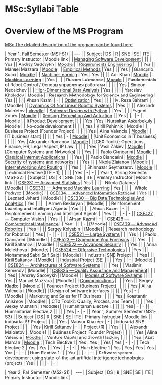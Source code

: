 






MSc:Syllabi Table
=================






Overview of the MS Program
==========================


[MSc The detailed description of the program can be found here.](https://eduwiki.innopolis.university/index.php/MSc:Syllabi_Index)





| Year 1, Fall Semester (MS1-S1)
 |
| --- |
| Subject
 | DS
 | R
 | SNE
 | SE
 | ITE
 | Primary Instructor
 | Moodle link
 |
| [Managing Software Development](https://eduwiki.innopolis.university/index.php/MSc:_Managing_Software_Development) |  |  |  | Yes
 |  | Andrey Sadovykh
 | [Moodle](https://moodle.innopolis.university/course/view.php?id=1144) |
| [Requirements Engineering](https://eduwiki.innopolis.university/index.php/MSc:_Requirements_Engineering) |  |  |  | Yes
 |  | Manuel Mazzara
 | [Moodle](https://moodle.innopolis.university/course/view.php?id=1146) |
| [Empirical Methods](https://eduwiki.innopolis.university/index.php/MSc:_Empirical_Methods) | Yes
 |  |  | Yes
 |  | Giancarlo Succi
 | [Moodle](https://moodle.innopolis.university/course/view.php?id=1147) |
| [Machine Learning](https://eduwiki.innopolis.university/index.php/MSc:_Machine_Learning) | Yes
 | Yes
 |  |  |  | Adil Khan
 | [Moodle](https://moodle.innopolis.university/course/view.php?id=1149) |
| [Machine Learning](https://eduwiki.innopolis.university/index.php/MSc:_Machine_Learning) |  | Yes
 |  |  |  | Rustam Lukmanov
 | [Moodle](https://moodle.innopolis.university/course/view.php?id=1149) |
| Fundamentals of Robot Control / Основы управления роботами
 |  |  |  |  | Yes
 | Simeon Nedelchev
 |  |
| [High-Dimensional Data Analysis](https://eduwiki.innopolis.university/index.php/MSc:_High-Dimensional_Data_Analysis) | Yes
 |  |  |  |  | Yaroslav Kholodov
 | [Moodle](https://moodle.innopolis.university/course/view.php?id=1148) |
| Research Methodology for Science and Engineering
 | Yes
 |  |  |  |  | Ahsan Kazmi
 | -
 |
| [Optimization](https://eduwiki.innopolis.university/index.php/MSc:_Optimization) | Yes
 |  |  |  |  | M. Reza Bahrami
 | [Moodle]
 |
| [Dynamics Of NonLinear Robotic Systems](https://eduwiki.innopolis.university/index.php/MSc:_Dynamics_Of_Non_Linear_Robotic_Systems) |  | Yes
 |  |  |  | Alexandr Maloletov
 | [Moodle](https://moodle.innopolis.university/course/view.php?id=1154) |
| [Software Design with Python](https://eduwiki.innopolis.university/index.php/MSc:SoftwareDesignwithPython) |  | Yes
 |  |  |  | Evgeni Zouev
 | [Moodle](https://moodle.innopolis.university/course/view.php?id=1150) |
| [Sensing, Perception And Actuation](https://eduwiki.innopolis.university/index.php/MSc:_Sensing_Perception_Actuation) |  | Yes
 |  |  |  | -
 | [Moodle](https://moodle.innopolis.university/course/view.php?id=1152) |
| [It Product Development](https://eduwiki.innopolis.university/index.php/BSc:_It_Product_Development) |  |  |  | Yes
 | Yes
 | Nursultan Askarbekuly
 | [Moodle](https://moodle.innopolis.university/course/view.php?id=1155) |
| No-code development
 |  |  |  |  | Yes
 | Kirill Pshinnik
 | [Moodle](https://moodle.innopolis.university/course/view.php?id=1157) |
| Business Project (Founder Project)
 |  |  |  |  | Yes
 | Alina Valencia
 | [Moodle](https://moodle.innopolis.university/course/view.php?id=1157) |
| [IT business start]
 |  |  |  |  | Yes
 | -
 | [Moodle](https://moodle.innopolis.university/course/view.php?id=1156) |
| [Unit Economics in IT business]
 |  |  |  |  | Yes
 | Alexander Romanov
 | [Moodle](https://moodle.innopolis.university/course/view.php?id=1158) |
| [CEO Toolkit: Operations, Finance, HR, Legal Aspect, IP Law]
 |  |  |  |  | Yes
 | Vasil Zakiev
 | [Moodle](https://moodle.innopolis.university/course/view.php?id=1278) |
| [Computer Systems and Networks]
 |  |  | Yes
 |  |  | Paolo Ciancarini
 | [Moodle](https://moodle.innopolis.university/course/view.php?id=1094) |
| [Classical Internet Applications](https://eduwiki.innopolis.university/index.php/MSc:_Classical_Internet_Applications) |  |  | Yes
 |  |  | Paolo Ciancarini
 | [Moodle](https://moodle.innopolis.university/course/view.php?id=1095) |
| [Security of systems and networks](https://eduwiki.innopolis.university/index.php/MSc:SecurityOfSystemsAndNetworks) |  |  | Yes
 |  |  | Nikola Zlatanov
 | [Moodle](https://moodle.innopolis.university/course/view.php?id=1096) |
| [Internetworking And Routing](https://eduwiki.innopolis.university/index.php/MSc:_Inter_Networking_and_Routing) |  |  | Yes
 |  |  | Shinnazar Seytnazarov
 | [Moodle](https://moodle.innopolis.university/course/view.php?id=1096) |
| [Technical Elective (ITE - 1)]
 |  |  |  |  | Yes
 | -
 | -
 |
| Year 1, Spring Semester (MS1-S2)
 |
| Subject
 | DS
 | R
 | SNE
 | SE
 | ITE
 | Primary Instructor
 | Moodle link
 |
| [CSE331 — Advanced Statistics](https://eduwiki.innopolis.university/index.php/MSc:_Advanced_Statistics) | Yes
 |  |  |  |  | Nikola Zlatanov
 | [Moodle]
 |
| [CSE332 — Advanced Machine Learning](https://eduwiki.innopolis.university/index.php/MSc:_Advanced_Machine_Learning) | Yes
 |  |  |  |  | Witold Pedrycz
 | [Moodle]
 |
| [CSE334 — Advanced Information Retrieval](https://eduwiki.innopolis.university/index.php/MSc:_Advanced_Information_Retrieval) | Yes
 |  |  |  |  | Leonard Johard
 | [Moodle]
 |
| [CSE330 — Big Data Technologies And Analytics](https://eduwiki.innopolis.university/index.php/MSc:_Big_Data_Technologies_And_Analytics) | Yes
 |  |  |  |  | Armen Beklaryan
 | [Moodle]
 |
| Reinforcement Learning and Intelligent Agents
 | Yes
 |  |  |  |  | Ahsan Kazmi
 | -
 |
| Reinforcement Learning and Intelligent Agents
 |  | Yes
 |  |  |  | -
 | -
 |
| [CSE427 — Computer Vision](https://eduwiki.innopolis.university/index.php/MSc:_Computer_Vision) |  | Yes
 |  |  |  | Ahsan Kazmi
 | -
 |
| [CSE428 — Computational Intelligence](https://eduwiki.innopolis.university/index.php/MSc:_Computational_Intelligence) |  | Yes
 |  |  |  | -
 | [Moodle]
 |
| [CSE429 — Advanced Robotics](https://eduwiki.innopolis.university/index.php/MSc:_Advanced_Robotics) |  | Yes
 |  |  |  | Sergey Kolyubin
 | [Moodle]
 |
| Research methodology for Robotics
 |  | Yes
 |  | -
 |  | -
 |  |
| [CSE521 — Large Systems](https://eduwiki.innopolis.university/index.php/MSc:_Large_Systems) |  |  | Yes
 |  |  | Paolo Ciancarini
 | [Moodle]
 |
| [CSE523 — Cybercrime And Forensics](https://eduwiki.innopolis.university/index.php/MSc:_Cybercrime_Forensics) |  |  | Yes
 |  |  | Kirill Saltanov
 | [Moodle]
 |
| [CSE522 — Advanced Security](https://eduwiki.innopolis.university/index.php/MSc:_Advanced_Security) |  |  | Yes
 |  |  | Anna Melekhova
 | [Moodle]
 |
| [CSE524 — Offensive Technologies](https://eduwiki.innopolis.university/index.php/MSc:_Offensive_Technologies) |  |  | Yes
 |  |  | Mohammed Sabri Saif Said
 | [Moodle]
 |
| Industrial SNE Project
 |  |  | Yes
 |  |  | Kirill Saltanov
 | [Moodle]
 |
| Industrial Project (SE)
 |  |  |  | Yes
 |  | -
 | [Moodle]
 |
| [CSE824 — Architectures of Software Systems](https://eduwiki.innopolis.university/index.php/MSc:_Architectures_of_Software_Systems) |  |  |  | Yes
 |  | Vladimir Semenov
 | [Moodle]
 |
| [CSE825 — Quality Assurance and Management](https://eduwiki.innopolis.university/index.php/MSc:_Analysis_Software_Artifacts) |  |  |  | Yes
 |  | Andrey Sadovykh
 | [Moodle]
 |
| [Models of Software Systems](https://eduwiki.innopolis.university/index.php/MSc:_Models_Software_Systems) |  |  |  | Yes
 |  | Manuel Mazzara
 | [Moodle]
 |
| [Communications](https://eduwiki.innopolis.university/index.php/MSc:_Communication) |  |  |  | Yes
 |  | Sergey Kladko
 | [Moodle]
 |
| Founder Project (Business Project)
 |  |  |  |  | Yes
 | Alina Valencia
 | [Moodle]
 |
| Design of software interfaces
 |  |  |  |  | Yes
 | -
 | [Moodle]
 |
| Marketing and Sales for IT Business
 |  |  |  |  | Yes
 | Konstantin Anisimov
 | [Moodle]
 |
| CTO Toolkit: Quality, Process, and Team
 |  |  |  |  | Yes
 | Alexey Mustafin
 | [Moodle]
 |
| Humanitarian Elective 1
 |  |  |  |  | Yes
 | -
 | -
 |
| Humanitarian Elective 2
 |  |  |  |  | Yes
 | -
 | -
 |
| Year 1, Summer Semester (MS1-S3)
 |
| Subject
 | DS
 | R
 | SNE
 | SE
 | ITE
 | Primary Instructor
 | Moodle link
 |
| Industrial SE Project
 |  |  |  |  | Yes
 | Mansur Khazeev
 | -
 |
| Industrial SNE Project
 |  |  |  |  | Yes
 | Kirill Saltanov
 | -
 |
| Project (R)
 |  | Yes
 |  |  |  | Alexandr Maloletov
 | [Moodle]
 |
| Business Project (Founder Project)
 |  |  |  |  | Yes
 | Alina Valencia
 | [Moodle](https://moodle.innopolis.university/course/view.php?id=1157) |
| Venture Capital and Growth Hacking
 |  |  |  |  | Yes
 | Azat Mardan
 | [Moodle](https://moodle.innopolis.university/course/view.php?id=1157) |
| Tech Elective 1
 | Yes
 | Yes
 |  | Yes
 | Yes
 | -
 | -
 |
| Tech Elective 2
 | Yes
 | Yes
 |  | Yes
 |  | -
 | -
 |
| Hum Elective 1
 | Yes
 | Yes
 | Yes
 | Yes
 | Yes
 | -
 | -
 |
| Hum Elective 1
 |  |  | Yes
 |  |  | -
 | -
 |
| Software system development using state-of-the-art artificial intelligence technologies (project)
 | Yes
 |  |  |  |  | -
 | -
 |



| Year 2, Fall Semester (MS2-S1)
 |
| --- |
| Subject
 | DS
 | R
 | SNE
 | SE
 | ITE
 | Primary Instructor
 | Moodle link
 |










